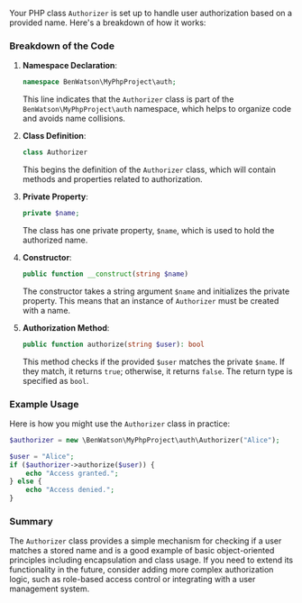 Your PHP class `Authorizer` is set up to handle user authorization based on a provided name. Here's a breakdown of how it works:

### Breakdown of the Code

1. **Namespace Declaration**:
   ```php
   namespace BenWatson\MyPhpProject\auth;
   ```

   This line indicates that the `Authorizer` class is part of the `BenWatson\MyPhpProject\auth` namespace, which helps to organize code and avoids name collisions.

2. **Class Definition**:
   ```php
   class Authorizer
   ```

   This begins the definition of the `Authorizer` class, which will contain methods and properties related to authorization.

3. **Private Property**:
   ```php
   private $name;
   ```

   The class has one private property, `$name`, which is used to hold the authorized name.

4. **Constructor**:
   ```php
   public function __construct(string $name)
   ```

   The constructor takes a string argument `$name` and initializes the private property. This means that an instance of `Authorizer` must be created with a name.

5. **Authorization Method**:
   ```php
   public function authorize(string $user): bool
   ```

   This method checks if the provided `$user` matches the private `$name`. If they match, it returns `true`; otherwise, it returns `false`. The return type is specified as `bool`.

### Example Usage

Here is how you might use the `Authorizer` class in practice:

```php
$authorizer = new \BenWatson\MyPhpProject\auth\Authorizer("Alice");

$user = "Alice";
if ($authorizer->authorize($user)) {
    echo "Access granted.";
} else {
    echo "Access denied.";
}
```

### Summary

The `Authorizer` class provides a simple mechanism for checking if a user matches a stored name and is a good example of basic object-oriented principles including encapsulation and class usage. If you need to extend its functionality in the future, consider adding more complex authorization logic, such as role-based access control or integrating with a user management system.